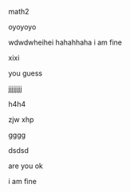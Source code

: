 math2

oyoyoyo

wdwdwheihei
hahahhaha
i am fine

xixi

you guess

jjjjjjjj


h4h4 


zjw
xhp


gggg




dsdsd

are you ok

i am fine
